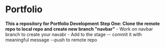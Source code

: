 # Portfolio
**This a repository for Portfolio Development**
**Step One: Clone the remote repo to local repo and create new branch "navbar"**
    - Work on navbar branch to create your navabr
    - Add to the stage
    -- commit it with meaningful message
    --push to remote repo
